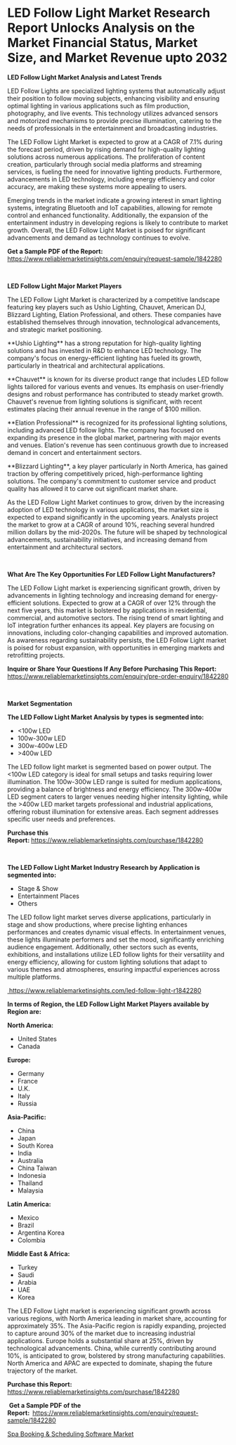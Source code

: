 <p><h1>LED Follow Light Market Research Report Unlocks Analysis on the Market Financial Status, Market Size, and Market Revenue upto 2032</h1></p><p><strong>LED Follow Light Market Analysis and Latest Trends</strong></p>
<p><p>LED Follow Lights are specialized lighting systems that automatically adjust their position to follow moving subjects, enhancing visibility and ensuring optimal lighting in various applications such as film production, photography, and live events. This technology utilizes advanced sensors and motorized mechanisms to provide precise illumination, catering to the needs of professionals in the entertainment and broadcasting industries.</p><p>The LED Follow Light Market is expected to grow at a CAGR of 7.1% during the forecast period, driven by rising demand for high-quality lighting solutions across numerous applications. The proliferation of content creation, particularly through social media platforms and streaming services, is fueling the need for innovative lighting products. Furthermore, advancements in LED technology, including energy efficiency and color accuracy, are making these systems more appealing to users.</p><p>Emerging trends in the market indicate a growing interest in smart lighting systems, integrating Bluetooth and IoT capabilities, allowing for remote control and enhanced functionality. Additionally, the expansion of the entertainment industry in developing regions is likely to contribute to market growth. Overall, the LED Follow Light Market is poised for significant advancements and demand as technology continues to evolve.</p></p>
<p><strong>Get a Sample PDF of the Report:&nbsp;</strong> <a href="https://www.reliablemarketinsights.com/enquiry/request-sample/1842280?utm_campaign=2244&utm_medium=2&utm_source=Github&utm_content=ia&utm_term=26032025&utm_id=led-follow-light">https://www.reliablemarketinsights.com/enquiry/request-sample/1842280</a></p>
<p>&nbsp;</p>
<p><strong>LED Follow Light Major Market Players</strong></p>
<p><p>The LED Follow Light Market is characterized by a competitive landscape featuring key players such as Ushio Lighting, Chauvet, American DJ, Blizzard Lighting, Elation Professional, and others. These companies have established themselves through innovation, technological advancements, and strategic market positioning.</p><p>**Ushio Lighting** has a strong reputation for high-quality lighting solutions and has invested in R&D to enhance LED technology. The company's focus on energy-efficient lighting has fueled its growth, particularly in theatrical and architectural applications. </p><p>**Chauvet** is known for its diverse product range that includes LED follow lights tailored for various events and venues. Its emphasis on user-friendly designs and robust performance has contributed to steady market growth. Chauvet's revenue from lighting solutions is significant, with recent estimates placing their annual revenue in the range of $100 million.</p><p>**Elation Professional** is recognized for its professional lighting solutions, including advanced LED follow lights. The company has focused on expanding its presence in the global market, partnering with major events and venues. Elation's revenue has seen continuous growth due to increased demand in concert and entertainment sectors.</p><p>**Blizzard Lighting**, a key player particularly in North America, has gained traction by offering competitively priced, high-performance lighting solutions. The company's commitment to customer service and product quality has allowed it to carve out significant market share.</p><p>As the LED Follow Light Market continues to grow, driven by the increasing adoption of LED technology in various applications, the market size is expected to expand significantly in the upcoming years. Analysts project the market to grow at a CAGR of around 10%, reaching several hundred million dollars by the mid-2020s. The future will be shaped by technological advancements, sustainability initiatives, and increasing demand from entertainment and architectural sectors.</p></p>
<p>&nbsp;</p>
<p><strong>What Are The Key Opportunities For LED Follow Light Manufacturers?</strong></p>
<p><p>The LED Follow Light market is experiencing significant growth, driven by advancements in lighting technology and increasing demand for energy-efficient solutions. Expected to grow at a CAGR of over 12% through the next five years, this market is bolstered by applications in residential, commercial, and automotive sectors. The rising trend of smart lighting and IoT integration further enhances its appeal. Key players are focusing on innovations, including color-changing capabilities and improved automation. As awareness regarding sustainability persists, the LED Follow Light market is poised for robust expansion, with opportunities in emerging markets and retrofitting projects.</p></p>
<p><strong>Inquire or Share Your Questions If Any Before Purchasing This Report:</strong> <a href="https://www.reliablemarketinsights.com/enquiry/pre-order-enquiry/1842280?utm_campaign=2244&utm_medium=2&utm_source=Github&utm_content=ia&utm_term=26032025&utm_id=led-follow-light">https://www.reliablemarketinsights.com/enquiry/pre-order-enquiry/1842280</a></p>
<p>&nbsp;</p>
<p><strong>Market Segmentation</strong></p>
<p><strong>The LED Follow Light Market Analysis by types is segmented into:</strong></p>
<p><ul><li><100w LED</li><li>100w-300w LED</li><li>300w-400w LED</li><li>>400w LED</li></ul></p>
<p><p>The LED follow light market is segmented based on power output. The <100w LED category is ideal for small setups and tasks requiring lower illumination. The 100w-300w LED range is suited for medium applications, providing a balance of brightness and energy efficiency. The 300w-400w LED segment caters to larger venues needing higher intensity lighting, while the >400w LED market targets professional and industrial applications, offering robust illumination for extensive areas. Each segment addresses specific user needs and preferences.</p></p>
<p><strong>Purchase this Report:&nbsp;</strong><a href="https://www.reliablemarketinsights.com/purchase/1842280?utm_campaign=2244&utm_medium=2&utm_source=Github&utm_content=ia&utm_term=26032025&utm_id=led-follow-light">https://www.reliablemarketinsights.com/purchase/1842280</a></p>
<p>&nbsp;</p>
<p><strong>The LED Follow Light Market Industry Research by Application is segmented into:</strong></p>
<p><ul><li>Stage & Show</li><li>Entertainment Places</li><li>Others</li></ul></p>
<p><p>The LED follow light market serves diverse applications, particularly in stage and show productions, where precise lighting enhances performances and creates dynamic visual effects. In entertainment venues, these lights illuminate performers and set the mood, significantly enriching audience engagement. Additionally, other sectors such as events, exhibitions, and installations utilize LED follow lights for their versatility and energy efficiency, allowing for custom lighting solutions that adapt to various themes and atmospheres, ensuring impactful experiences across multiple platforms.</p></p>
<p><a href="https://www.reliablemarketinsights.com/led-follow-light-r1842280?utm_campaign=2244&utm_medium=2&utm_source=Github&utm_content=ia&utm_term=26032025&utm_id=led-follow-light">&nbsp;https://www.reliablemarketinsights.com/led-follow-light-r1842280</a></p>
<p><strong>In terms of Region, the LED Follow Light Market Players available by Region are:</strong></p>
<p>
    <p> <strong> North America: </strong>
        <ul>
            <li>United States</li>
            <li>Canada</li>
        </ul>
        </p> 
    <p> <strong> Europe: </strong>
        <ul>
            <li>Germany</li>
            <li>France</li>
            <li>U.K.</li>
            <li>Italy</li>
            <li>Russia</li>
        </ul>
        </p> 
    <p> <strong> Asia-Pacific: </strong>
        <ul>
            <li>China</li>
            <li>Japan</li>
            <li>South Korea</li>
            <li>India</li>
            <li>Australia</li>
            <li>China Taiwan</li>
            <li>Indonesia</li>
            <li>Thailand</li>
            <li>Malaysia</li>
        </ul>
        </p> 
    <p> <strong> Latin America: </strong>
        <ul>
            <li>Mexico</li>
            <li>Brazil</li>
            <li>Argentina Korea</li>
            <li>Colombia</li>
        </ul>
        </p> 
    <p> <strong> Middle East & Africa: </strong>
        <ul>
            <li>Turkey</li>
            <li>Saudi</li>
            <li>Arabia</li>
            <li>UAE</li>
            <li>Korea</li>
        </ul>
    </p>
    </p>
<p><p>The LED Follow Light market is experiencing significant growth across various regions, with North America leading in market share, accounting for approximately 35%. The Asia-Pacific region is rapidly expanding, projected to capture around 30% of the market due to increasing industrial applications. Europe holds a substantial share at 25%, driven by technological advancements. China, while currently contributing around 10%, is anticipated to grow, bolstered by strong manufacturing capabilities. North America and APAC are expected to dominate, shaping the future trajectory of the market.</p></p>
<p><strong>Purchase this Report: </strong><a href="https://www.reliablemarketinsights.com/purchase/1842280?utm_campaign=2244&utm_medium=2&utm_source=Github&utm_content=ia&utm_term=26032025&utm_id=led-follow-light">https://www.reliablemarketinsights.com/purchase/1842280</a></p>
<p>&nbsp;<strong>Get a Sample PDF of the Report:&nbsp;&nbsp;</strong><a href="https://www.reliablemarketinsights.com/enquiry/request-sample/1842280?utm_campaign=2244&utm_medium=2&utm_source=Github&utm_content=ia&utm_term=26032025&utm_id=led-follow-light">https://www.reliablemarketinsights.com/enquiry/request-sample/1842280</a></p>
<p><strong></strong></p>
<p><p><a href="https://github.com/klindsey95/Market-Research-Report-List-1/blob/main/spa-booking-scheduling-software-market.md?utm_campaign=2244&utm_medium=2&utm_source=Github&utm_content=ia&utm_term=26032025&utm_id=led-follow-light">Spa Booking & Scheduling Software Market</a></p></p>